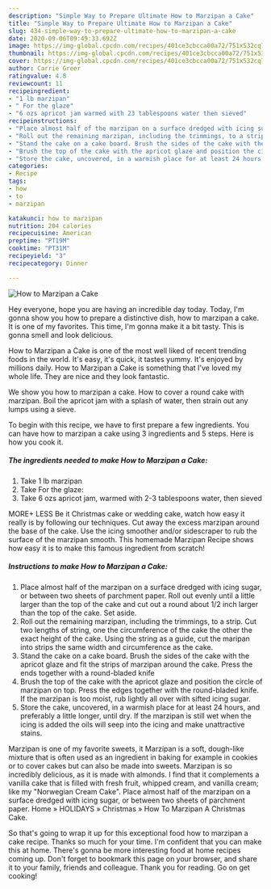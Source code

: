 ```yaml
---
description: "Simple Way to Prepare Ultimate How to Marzipan a Cake"
title: "Simple Way to Prepare Ultimate How to Marzipan a Cake"
slug: 434-simple-way-to-prepare-ultimate-how-to-marzipan-a-cake
date: 2020-09-06T09:49:33.692Z
image: https://img-global.cpcdn.com/recipes/401ce3cbcca00a72/751x532cq70/how-to-marzipan-a-cake-recipe-main-photo.jpg
thumbnail: https://img-global.cpcdn.com/recipes/401ce3cbcca00a72/751x532cq70/how-to-marzipan-a-cake-recipe-main-photo.jpg
cover: https://img-global.cpcdn.com/recipes/401ce3cbcca00a72/751x532cq70/how-to-marzipan-a-cake-recipe-main-photo.jpg
author: Carrie Greer
ratingvalue: 4.8
reviewcount: 11
recipeingredient:
- "1 lb marzipan"
- " For the glaze"
- "6 ozs apricot jam warmed with 23 tablespoons water then sieved"
recipeinstructions:
- "Place almost half of the marzipan on a surface dredged with icing sugar, or between two sheets of parchment paper. Roll out evenly until a little larger than the top of the cake and cut out a round about 1/2 inch larger than the top of the cake. Set aside."
- "Roll out the remaining marzipan, including the trimmings, to a strip. Cut two lengths of string, one the circumference of the cake the other the exact height of the cake. Using the string as a guide, cut the maripan into strips the same width and circumference as the cake."
- "Stand the cake on a cake board. Brush the sides of the cake with the apricot glaze and fit the strips of marzipan around the cake. Press the ends together with a round-bladed knife"
- "Brush the top of the cake with the apricot glaze and position the circle of marzipan on top. Press the edges together with the round-bladed knife. If the marzipan is too moist, rub lightly all over with sifted icing sugar."
- "Store the cake, uncovered, in a warmish place for at least 24 hours, and preferably a little longer, until dry. If the marzipan is still wet when the icing is added the oils will seep into the icing and make unattractive stains."
categories:
- Recipe
tags:
- how
- to
- marzipan

katakunci: how to marzipan 
nutrition: 204 calories
recipecuisine: American
preptime: "PT19M"
cooktime: "PT31M"
recipeyield: "3"
recipecategory: Dinner

---
```



![How to Marzipan a Cake](https://img-global.cpcdn.com/recipes/401ce3cbcca00a72/751x532cq70/how-to-marzipan-a-cake-recipe-main-photo.jpg)

Hey everyone, hope you are having an incredible day today. Today, I'm gonna show you how to prepare a distinctive dish, how to marzipan a cake. It is one of my favorites. This time, I'm gonna make it a bit tasty. This is gonna smell and look delicious.

How to Marzipan a Cake is one of the most well liked of recent trending foods in the world. It's easy, it's quick, it tastes yummy. It's enjoyed by millions daily. How to Marzipan a Cake is something that I've loved my whole life. They are nice and they look fantastic.

We show you how to marzipan a cake. How to cover a round cake with marzipan. Boil the apricot jam with a splash of water, then strain out any lumps using a sieve.


To begin with this recipe, we have to first prepare a few ingredients. You can have how to marzipan a cake using 3 ingredients and 5 steps. Here is how you cook it.

<!--inarticleads1-->

##### The ingredients needed to make How to Marzipan a Cake:

1. Take 1 lb marzipan
1. Take  For the glaze:
1. Take 6 ozs apricot jam, warmed with 2-3 tablespoons water, then sieved


MORE+ LESS Be it Christmas cake or wedding cake, watch how easy it really is by following our techniques. Cut away the excess marzipan around the base of the cake. Use the icing smoother and/or sidescraper to rub the surface of the marzipan smooth. This homemade Marzipan Recipe shows how easy it is to make this famous ingredient from scratch! 

<!--inarticleads2-->

##### Instructions to make How to Marzipan a Cake:

1. Place almost half of the marzipan on a surface dredged with icing sugar, or between two sheets of parchment paper. Roll out evenly until a little larger than the top of the cake and cut out a round about 1/2 inch larger than the top of the cake. Set aside.
1. Roll out the remaining marzipan, including the trimmings, to a strip. Cut two lengths of string, one the circumference of the cake the other the exact height of the cake. Using the string as a guide, cut the maripan into strips the same width and circumference as the cake.
1. Stand the cake on a cake board. Brush the sides of the cake with the apricot glaze and fit the strips of marzipan around the cake. Press the ends together with a round-bladed knife
1. Brush the top of the cake with the apricot glaze and position the circle of marzipan on top. Press the edges together with the round-bladed knife. If the marzipan is too moist, rub lightly all over with sifted icing sugar.
1. Store the cake, uncovered, in a warmish place for at least 24 hours, and preferably a little longer, until dry. If the marzipan is still wet when the icing is added the oils will seep into the icing and make unattractive stains.


Marzipan is one of my favorite sweets, it Marzipan is a soft, dough-like mixture that is often used as an ingredient in baking for example in cookies or to cover cakes but can also be made into sweets. Marzipan is so incredibly delicious, as it is made with almonds. I find that it complements a vanilla cake that is filled with fresh fruit, whipped cream, and vanilla cream; like my &#34;Norwegian Cream Cake&#34;. Place almost half of the marzipan on a surface dredged with icing sugar, or between two sheets of parchment paper. Home » HOLIDAYS » Christmas » How To Marzipan A Christmas Cake. 

So that's going to wrap it up for this exceptional food how to marzipan a cake recipe. Thanks so much for your time. I'm confident that you can make this at home. There's gonna be more interesting food at home recipes coming up. Don't forget to bookmark this page on your browser, and share it to your family, friends and colleague. Thank you for reading. Go on get cooking!
